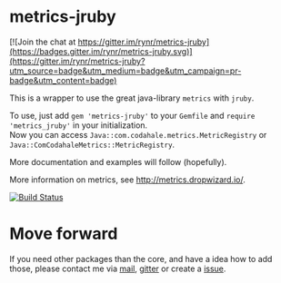 metrics-jruby
=============

[![Join the chat at https://gitter.im/rynr/metrics-jruby](https://badges.gitter.im/rynr/metrics-jruby.svg)](https://gitter.im/rynr/metrics-jruby?utm_source=badge&utm_medium=badge&utm_campaign=pr-badge&utm_content=badge)

This is a wrapper to use the great java-library `metrics` with `jruby`.

To use, just add `gem 'metrics-jruby'` to your `Gemfile` and `require
'metrics_jruby'` in your initialization.  
Now you can access `Java::com.codahale.metrics.MetricRegistry` or
`Java::ComCodahaleMetrics::MetricRegistry`.

More documentation and examples will follow (hopefully).

More information on metrics, see http://metrics.dropwizard.io/.

[![Build Status](https://travis-ci.org/rynr/metrics-jruby.svg?branch=master)](https://travis-ci.org/rynr/metrics-jruby)  

Move forward
============

If you need other packages than the core, and have a idea how to add those, please contact me via [mail](mailto:rainer.jung@gmail.com), [gitter](https://gitter.im/rynr/metrics-jruby) or create a [issue](https://github.com/rynr/metrics-jruby/issues).
